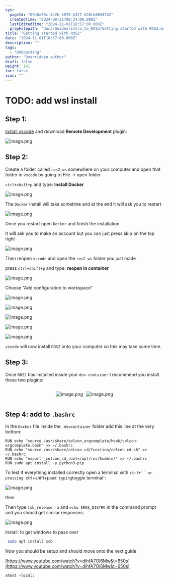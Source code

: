 ```yaml
---
sys:
  pageId: "89e0a78c-4e2b-4070-b327-d28cb0694742"
  createdTime: "2024-08-21T00:24:00.000Z"
  lastEditedTime: "2024-11-01T18:57:00.000Z"
  propFilepath: "docs/Guides/intro_to_ROS2/Getting started with ROS2.md"
title: "Getting started with ROS2"
date: "2024-11-01T18:57:00.000Z"
description: ""
tags:
  - "Onboarding"
author: "Overridden author"
draft: false
weight: 141
toc: false
icon: ""
---
```


# TODO: add wsl install

## Step 1:

[Install vscode](https://code.visualstudio.com/download) and download **Remote Development** plugin:

![image.png](https://prod-files-secure.s3.us-west-2.amazonaws.com/d518164a-d88e-44d1-a4ee-3adb3bd8bce0/efb52993-1881-4a40-b95e-6f020334f022/image.png?X-Amz-Algorithm=AWS4-HMAC-SHA256&X-Amz-Content-Sha256=UNSIGNED-PAYLOAD&X-Amz-Credential=ASIAZI2LB466RAJFHHB2%2F20250415%2Fus-west-2%2Fs3%2Faws4_request&X-Amz-Date=20250415T110735Z&X-Amz-Expires=3600&X-Amz-Security-Token=IQoJb3JpZ2luX2VjEKP%2F%2F%2F%2F%2F%2F%2F%2F%2F%2FwEaCXVzLXdlc3QtMiJHMEUCIQCH9sSW%2FHsSRafCq1GUzTuWPDQJPbOYQwh3Kk4cxMpC%2BQIgSxXoPW%2BmqzVB7kNuJ2%2FzqtAgBISl45myCgEu5%2FQZVA4q%2FwMILBAAGgw2Mzc0MjMxODM4MDUiDDAu%2F8s5ZDI3FGNDGCrcA%2FHuvBSL3W%2B%2Bo6RXeEKC%2Fa8q4gOTWbnjAivUArSGDCE2lX0OkLvXjKjuakYXhnrHHQPhOCswtD2YPxxqMv%2BOnMz6iLvBxE6r%2B90KmxQVHCjsuUc1seXJSKjpHBA7DwYUe8%2FIM0L5%2BGOJO0dL50yKES%2Fr8TY%2FY%2Ff7s6o7Nx1RE4FERsuDD0qmG9FebddcrFwGFixXOcnvuC9IJE6BrctkrcjRDpcC0%2Bkxnbu35u3Ew8IoPjVNpVoAdPG0I4%2F7vWiokxp5pr8eC1Xg%2BKmCWZrrqMjE26N75SjxITgJjzHAO5seomMKr9ifGFZuK%2B6PSyLMdacg8pCG5CE5LK1baGxFR7Owt9exaiBTRHtqmOvkbJ95QRsPlMzCQtJ9hlFciCVcF2CC4UXaCGlVwohhXP%2Bnn4X4u05beJeV5np1rBrs6dVkfxHT%2FFS%2FtogmRF%2B7X8Le%2FiPTo6TScez9RuynnGGoXjDY2fWQl5l20MWWpoQ6YzK2XjeXjASpzBUyVjWWLbb67jTbO9L0yTeWdfA1cbbeD2BIum8pSHj9nncH1tiEJKsgBEmWHGsAU5okHDACLEPWRO5GhBP2teGk8WhLYuXbw8xZfJQYakjGLR7vvDjell0kmVT0xjyAvUTXuENSMNLx%2BL8GOqUBnGRw8vgmAsuGimYUe4RecEXQhL%2FBVST9%2FiDh7ivqqEuB9i9irgyOCU%2B0m6jrlhetBizkiJWxWkdZsKZ2N5Mzj8fAIjn51GC0h9W7VTAP10f8df3WkdjglpmN%2F6vjAQzdk9h9pm8fkAGHl3N5RAA1NodeRonJ0K2bJrSfuntWGVzyFUx%2FtxV%2FjXTONvA9xxUDzQ7hS9qULH%2FmTmja6aqQsfcKIkaI&X-Amz-Signature=2f026984f9a07974ddcf2a89c68fb2e3b6c11ccd0d4e4455dccab3d45ef9bd67&X-Amz-SignedHeaders=host&x-id=GetObject)

## Step 2:

Create a folder called `ros2_ws` somewhere on your computer and open that folder in `vscode` by going to File → open folder 

`ctrl+shift+p` and type: **Install Docker**

![image.png](https://prod-files-secure.s3.us-west-2.amazonaws.com/d518164a-d88e-44d1-a4ee-3adb3bd8bce0/2269dc0e-1cd5-47ff-bceb-c04ad9b2eab0/image.png?X-Amz-Algorithm=AWS4-HMAC-SHA256&X-Amz-Content-Sha256=UNSIGNED-PAYLOAD&X-Amz-Credential=ASIAZI2LB466RAJFHHB2%2F20250415%2Fus-west-2%2Fs3%2Faws4_request&X-Amz-Date=20250415T110735Z&X-Amz-Expires=3600&X-Amz-Security-Token=IQoJb3JpZ2luX2VjEKP%2F%2F%2F%2F%2F%2F%2F%2F%2F%2FwEaCXVzLXdlc3QtMiJHMEUCIQCH9sSW%2FHsSRafCq1GUzTuWPDQJPbOYQwh3Kk4cxMpC%2BQIgSxXoPW%2BmqzVB7kNuJ2%2FzqtAgBISl45myCgEu5%2FQZVA4q%2FwMILBAAGgw2Mzc0MjMxODM4MDUiDDAu%2F8s5ZDI3FGNDGCrcA%2FHuvBSL3W%2B%2Bo6RXeEKC%2Fa8q4gOTWbnjAivUArSGDCE2lX0OkLvXjKjuakYXhnrHHQPhOCswtD2YPxxqMv%2BOnMz6iLvBxE6r%2B90KmxQVHCjsuUc1seXJSKjpHBA7DwYUe8%2FIM0L5%2BGOJO0dL50yKES%2Fr8TY%2FY%2Ff7s6o7Nx1RE4FERsuDD0qmG9FebddcrFwGFixXOcnvuC9IJE6BrctkrcjRDpcC0%2Bkxnbu35u3Ew8IoPjVNpVoAdPG0I4%2F7vWiokxp5pr8eC1Xg%2BKmCWZrrqMjE26N75SjxITgJjzHAO5seomMKr9ifGFZuK%2B6PSyLMdacg8pCG5CE5LK1baGxFR7Owt9exaiBTRHtqmOvkbJ95QRsPlMzCQtJ9hlFciCVcF2CC4UXaCGlVwohhXP%2Bnn4X4u05beJeV5np1rBrs6dVkfxHT%2FFS%2FtogmRF%2B7X8Le%2FiPTo6TScez9RuynnGGoXjDY2fWQl5l20MWWpoQ6YzK2XjeXjASpzBUyVjWWLbb67jTbO9L0yTeWdfA1cbbeD2BIum8pSHj9nncH1tiEJKsgBEmWHGsAU5okHDACLEPWRO5GhBP2teGk8WhLYuXbw8xZfJQYakjGLR7vvDjell0kmVT0xjyAvUTXuENSMNLx%2BL8GOqUBnGRw8vgmAsuGimYUe4RecEXQhL%2FBVST9%2FiDh7ivqqEuB9i9irgyOCU%2B0m6jrlhetBizkiJWxWkdZsKZ2N5Mzj8fAIjn51GC0h9W7VTAP10f8df3WkdjglpmN%2F6vjAQzdk9h9pm8fkAGHl3N5RAA1NodeRonJ0K2bJrSfuntWGVzyFUx%2FtxV%2FjXTONvA9xxUDzQ7hS9qULH%2FmTmja6aqQsfcKIkaI&X-Amz-Signature=337ff47baa53d2e5146c171d7b9ea8fccd9b3f248d221c4eb67066e4badc7370&X-Amz-SignedHeaders=host&x-id=GetObject)

The `Docker` install will take sometime and at the end it will ask you to restart

![image.png](https://prod-files-secure.s3.us-west-2.amazonaws.com/d518164a-d88e-44d1-a4ee-3adb3bd8bce0/ed233f78-be33-4b1f-b89c-9c346c0e961e/image.png?X-Amz-Algorithm=AWS4-HMAC-SHA256&X-Amz-Content-Sha256=UNSIGNED-PAYLOAD&X-Amz-Credential=ASIAZI2LB466RAJFHHB2%2F20250415%2Fus-west-2%2Fs3%2Faws4_request&X-Amz-Date=20250415T110734Z&X-Amz-Expires=3600&X-Amz-Security-Token=IQoJb3JpZ2luX2VjEKP%2F%2F%2F%2F%2F%2F%2F%2F%2F%2FwEaCXVzLXdlc3QtMiJHMEUCIQCH9sSW%2FHsSRafCq1GUzTuWPDQJPbOYQwh3Kk4cxMpC%2BQIgSxXoPW%2BmqzVB7kNuJ2%2FzqtAgBISl45myCgEu5%2FQZVA4q%2FwMILBAAGgw2Mzc0MjMxODM4MDUiDDAu%2F8s5ZDI3FGNDGCrcA%2FHuvBSL3W%2B%2Bo6RXeEKC%2Fa8q4gOTWbnjAivUArSGDCE2lX0OkLvXjKjuakYXhnrHHQPhOCswtD2YPxxqMv%2BOnMz6iLvBxE6r%2B90KmxQVHCjsuUc1seXJSKjpHBA7DwYUe8%2FIM0L5%2BGOJO0dL50yKES%2Fr8TY%2FY%2Ff7s6o7Nx1RE4FERsuDD0qmG9FebddcrFwGFixXOcnvuC9IJE6BrctkrcjRDpcC0%2Bkxnbu35u3Ew8IoPjVNpVoAdPG0I4%2F7vWiokxp5pr8eC1Xg%2BKmCWZrrqMjE26N75SjxITgJjzHAO5seomMKr9ifGFZuK%2B6PSyLMdacg8pCG5CE5LK1baGxFR7Owt9exaiBTRHtqmOvkbJ95QRsPlMzCQtJ9hlFciCVcF2CC4UXaCGlVwohhXP%2Bnn4X4u05beJeV5np1rBrs6dVkfxHT%2FFS%2FtogmRF%2B7X8Le%2FiPTo6TScez9RuynnGGoXjDY2fWQl5l20MWWpoQ6YzK2XjeXjASpzBUyVjWWLbb67jTbO9L0yTeWdfA1cbbeD2BIum8pSHj9nncH1tiEJKsgBEmWHGsAU5okHDACLEPWRO5GhBP2teGk8WhLYuXbw8xZfJQYakjGLR7vvDjell0kmVT0xjyAvUTXuENSMNLx%2BL8GOqUBnGRw8vgmAsuGimYUe4RecEXQhL%2FBVST9%2FiDh7ivqqEuB9i9irgyOCU%2B0m6jrlhetBizkiJWxWkdZsKZ2N5Mzj8fAIjn51GC0h9W7VTAP10f8df3WkdjglpmN%2F6vjAQzdk9h9pm8fkAGHl3N5RAA1NodeRonJ0K2bJrSfuntWGVzyFUx%2FtxV%2FjXTONvA9xxUDzQ7hS9qULH%2FmTmja6aqQsfcKIkaI&X-Amz-Signature=1a84b09d4a3bddea047124e855dd99b72024d06caf81098b433895401747ed40&X-Amz-SignedHeaders=host&x-id=GetObject)

Once you restart open `Docker` and finish the installation

It will ask you to make an account but you can just press skip on the top right

![image.png](https://prod-files-secure.s3.us-west-2.amazonaws.com/d518164a-d88e-44d1-a4ee-3adb3bd8bce0/21010ad9-1659-4fd9-9f59-9932a09b2a3d/image.png?X-Amz-Algorithm=AWS4-HMAC-SHA256&X-Amz-Content-Sha256=UNSIGNED-PAYLOAD&X-Amz-Credential=ASIAZI2LB466RAJFHHB2%2F20250415%2Fus-west-2%2Fs3%2Faws4_request&X-Amz-Date=20250415T110735Z&X-Amz-Expires=3600&X-Amz-Security-Token=IQoJb3JpZ2luX2VjEKP%2F%2F%2F%2F%2F%2F%2F%2F%2F%2FwEaCXVzLXdlc3QtMiJHMEUCIQCH9sSW%2FHsSRafCq1GUzTuWPDQJPbOYQwh3Kk4cxMpC%2BQIgSxXoPW%2BmqzVB7kNuJ2%2FzqtAgBISl45myCgEu5%2FQZVA4q%2FwMILBAAGgw2Mzc0MjMxODM4MDUiDDAu%2F8s5ZDI3FGNDGCrcA%2FHuvBSL3W%2B%2Bo6RXeEKC%2Fa8q4gOTWbnjAivUArSGDCE2lX0OkLvXjKjuakYXhnrHHQPhOCswtD2YPxxqMv%2BOnMz6iLvBxE6r%2B90KmxQVHCjsuUc1seXJSKjpHBA7DwYUe8%2FIM0L5%2BGOJO0dL50yKES%2Fr8TY%2FY%2Ff7s6o7Nx1RE4FERsuDD0qmG9FebddcrFwGFixXOcnvuC9IJE6BrctkrcjRDpcC0%2Bkxnbu35u3Ew8IoPjVNpVoAdPG0I4%2F7vWiokxp5pr8eC1Xg%2BKmCWZrrqMjE26N75SjxITgJjzHAO5seomMKr9ifGFZuK%2B6PSyLMdacg8pCG5CE5LK1baGxFR7Owt9exaiBTRHtqmOvkbJ95QRsPlMzCQtJ9hlFciCVcF2CC4UXaCGlVwohhXP%2Bnn4X4u05beJeV5np1rBrs6dVkfxHT%2FFS%2FtogmRF%2B7X8Le%2FiPTo6TScez9RuynnGGoXjDY2fWQl5l20MWWpoQ6YzK2XjeXjASpzBUyVjWWLbb67jTbO9L0yTeWdfA1cbbeD2BIum8pSHj9nncH1tiEJKsgBEmWHGsAU5okHDACLEPWRO5GhBP2teGk8WhLYuXbw8xZfJQYakjGLR7vvDjell0kmVT0xjyAvUTXuENSMNLx%2BL8GOqUBnGRw8vgmAsuGimYUe4RecEXQhL%2FBVST9%2FiDh7ivqqEuB9i9irgyOCU%2B0m6jrlhetBizkiJWxWkdZsKZ2N5Mzj8fAIjn51GC0h9W7VTAP10f8df3WkdjglpmN%2F6vjAQzdk9h9pm8fkAGHl3N5RAA1NodeRonJ0K2bJrSfuntWGVzyFUx%2FtxV%2FjXTONvA9xxUDzQ7hS9qULH%2FmTmja6aqQsfcKIkaI&X-Amz-Signature=b464e78a6479649dacebb873eab0ae8afcc978e4888c844e0d597427174e8954&X-Amz-SignedHeaders=host&x-id=GetObject)

Then reopen `vscode` and open the `ros2_ws` folder you just made

press `ctrl+shift+p` and type: **reopen in container**

![image.png](https://prod-files-secure.s3.us-west-2.amazonaws.com/d518164a-d88e-44d1-a4ee-3adb3bd8bce0/4e93b8c2-41ad-488c-8095-c74205196118/image.png?X-Amz-Algorithm=AWS4-HMAC-SHA256&X-Amz-Content-Sha256=UNSIGNED-PAYLOAD&X-Amz-Credential=ASIAZI2LB466RAJFHHB2%2F20250415%2Fus-west-2%2Fs3%2Faws4_request&X-Amz-Date=20250415T110734Z&X-Amz-Expires=3600&X-Amz-Security-Token=IQoJb3JpZ2luX2VjEKP%2F%2F%2F%2F%2F%2F%2F%2F%2F%2FwEaCXVzLXdlc3QtMiJHMEUCIQCH9sSW%2FHsSRafCq1GUzTuWPDQJPbOYQwh3Kk4cxMpC%2BQIgSxXoPW%2BmqzVB7kNuJ2%2FzqtAgBISl45myCgEu5%2FQZVA4q%2FwMILBAAGgw2Mzc0MjMxODM4MDUiDDAu%2F8s5ZDI3FGNDGCrcA%2FHuvBSL3W%2B%2Bo6RXeEKC%2Fa8q4gOTWbnjAivUArSGDCE2lX0OkLvXjKjuakYXhnrHHQPhOCswtD2YPxxqMv%2BOnMz6iLvBxE6r%2B90KmxQVHCjsuUc1seXJSKjpHBA7DwYUe8%2FIM0L5%2BGOJO0dL50yKES%2Fr8TY%2FY%2Ff7s6o7Nx1RE4FERsuDD0qmG9FebddcrFwGFixXOcnvuC9IJE6BrctkrcjRDpcC0%2Bkxnbu35u3Ew8IoPjVNpVoAdPG0I4%2F7vWiokxp5pr8eC1Xg%2BKmCWZrrqMjE26N75SjxITgJjzHAO5seomMKr9ifGFZuK%2B6PSyLMdacg8pCG5CE5LK1baGxFR7Owt9exaiBTRHtqmOvkbJ95QRsPlMzCQtJ9hlFciCVcF2CC4UXaCGlVwohhXP%2Bnn4X4u05beJeV5np1rBrs6dVkfxHT%2FFS%2FtogmRF%2B7X8Le%2FiPTo6TScez9RuynnGGoXjDY2fWQl5l20MWWpoQ6YzK2XjeXjASpzBUyVjWWLbb67jTbO9L0yTeWdfA1cbbeD2BIum8pSHj9nncH1tiEJKsgBEmWHGsAU5okHDACLEPWRO5GhBP2teGk8WhLYuXbw8xZfJQYakjGLR7vvDjell0kmVT0xjyAvUTXuENSMNLx%2BL8GOqUBnGRw8vgmAsuGimYUe4RecEXQhL%2FBVST9%2FiDh7ivqqEuB9i9irgyOCU%2B0m6jrlhetBizkiJWxWkdZsKZ2N5Mzj8fAIjn51GC0h9W7VTAP10f8df3WkdjglpmN%2F6vjAQzdk9h9pm8fkAGHl3N5RAA1NodeRonJ0K2bJrSfuntWGVzyFUx%2FtxV%2FjXTONvA9xxUDzQ7hS9qULH%2FmTmja6aqQsfcKIkaI&X-Amz-Signature=2042912c7b1bb95dea9c090796e1b3098ba9595b2b93b5aafd5df4c77d799262&X-Amz-SignedHeaders=host&x-id=GetObject)

Choose “Add configuration to workspace”

![image.png](https://prod-files-secure.s3.us-west-2.amazonaws.com/d518164a-d88e-44d1-a4ee-3adb3bd8bce0/9560b282-5060-4989-ba37-97e7b2c22476/image.png?X-Amz-Algorithm=AWS4-HMAC-SHA256&X-Amz-Content-Sha256=UNSIGNED-PAYLOAD&X-Amz-Credential=ASIAZI2LB466RAJFHHB2%2F20250415%2Fus-west-2%2Fs3%2Faws4_request&X-Amz-Date=20250415T110735Z&X-Amz-Expires=3600&X-Amz-Security-Token=IQoJb3JpZ2luX2VjEKP%2F%2F%2F%2F%2F%2F%2F%2F%2F%2FwEaCXVzLXdlc3QtMiJHMEUCIQCH9sSW%2FHsSRafCq1GUzTuWPDQJPbOYQwh3Kk4cxMpC%2BQIgSxXoPW%2BmqzVB7kNuJ2%2FzqtAgBISl45myCgEu5%2FQZVA4q%2FwMILBAAGgw2Mzc0MjMxODM4MDUiDDAu%2F8s5ZDI3FGNDGCrcA%2FHuvBSL3W%2B%2Bo6RXeEKC%2Fa8q4gOTWbnjAivUArSGDCE2lX0OkLvXjKjuakYXhnrHHQPhOCswtD2YPxxqMv%2BOnMz6iLvBxE6r%2B90KmxQVHCjsuUc1seXJSKjpHBA7DwYUe8%2FIM0L5%2BGOJO0dL50yKES%2Fr8TY%2FY%2Ff7s6o7Nx1RE4FERsuDD0qmG9FebddcrFwGFixXOcnvuC9IJE6BrctkrcjRDpcC0%2Bkxnbu35u3Ew8IoPjVNpVoAdPG0I4%2F7vWiokxp5pr8eC1Xg%2BKmCWZrrqMjE26N75SjxITgJjzHAO5seomMKr9ifGFZuK%2B6PSyLMdacg8pCG5CE5LK1baGxFR7Owt9exaiBTRHtqmOvkbJ95QRsPlMzCQtJ9hlFciCVcF2CC4UXaCGlVwohhXP%2Bnn4X4u05beJeV5np1rBrs6dVkfxHT%2FFS%2FtogmRF%2B7X8Le%2FiPTo6TScez9RuynnGGoXjDY2fWQl5l20MWWpoQ6YzK2XjeXjASpzBUyVjWWLbb67jTbO9L0yTeWdfA1cbbeD2BIum8pSHj9nncH1tiEJKsgBEmWHGsAU5okHDACLEPWRO5GhBP2teGk8WhLYuXbw8xZfJQYakjGLR7vvDjell0kmVT0xjyAvUTXuENSMNLx%2BL8GOqUBnGRw8vgmAsuGimYUe4RecEXQhL%2FBVST9%2FiDh7ivqqEuB9i9irgyOCU%2B0m6jrlhetBizkiJWxWkdZsKZ2N5Mzj8fAIjn51GC0h9W7VTAP10f8df3WkdjglpmN%2F6vjAQzdk9h9pm8fkAGHl3N5RAA1NodeRonJ0K2bJrSfuntWGVzyFUx%2FtxV%2FjXTONvA9xxUDzQ7hS9qULH%2FmTmja6aqQsfcKIkaI&X-Amz-Signature=5007e668f579521f9f5945bde8fe386138dd5128e85c2311178f6a752791e666&X-Amz-SignedHeaders=host&x-id=GetObject)

![image.png](https://prod-files-secure.s3.us-west-2.amazonaws.com/d518164a-d88e-44d1-a4ee-3adb3bd8bce0/2ee63f81-886b-48e8-a553-dc6e5eac99e4/image.png?X-Amz-Algorithm=AWS4-HMAC-SHA256&X-Amz-Content-Sha256=UNSIGNED-PAYLOAD&X-Amz-Credential=ASIAZI2LB466RAJFHHB2%2F20250415%2Fus-west-2%2Fs3%2Faws4_request&X-Amz-Date=20250415T110735Z&X-Amz-Expires=3600&X-Amz-Security-Token=IQoJb3JpZ2luX2VjEKP%2F%2F%2F%2F%2F%2F%2F%2F%2F%2FwEaCXVzLXdlc3QtMiJHMEUCIQCH9sSW%2FHsSRafCq1GUzTuWPDQJPbOYQwh3Kk4cxMpC%2BQIgSxXoPW%2BmqzVB7kNuJ2%2FzqtAgBISl45myCgEu5%2FQZVA4q%2FwMILBAAGgw2Mzc0MjMxODM4MDUiDDAu%2F8s5ZDI3FGNDGCrcA%2FHuvBSL3W%2B%2Bo6RXeEKC%2Fa8q4gOTWbnjAivUArSGDCE2lX0OkLvXjKjuakYXhnrHHQPhOCswtD2YPxxqMv%2BOnMz6iLvBxE6r%2B90KmxQVHCjsuUc1seXJSKjpHBA7DwYUe8%2FIM0L5%2BGOJO0dL50yKES%2Fr8TY%2FY%2Ff7s6o7Nx1RE4FERsuDD0qmG9FebddcrFwGFixXOcnvuC9IJE6BrctkrcjRDpcC0%2Bkxnbu35u3Ew8IoPjVNpVoAdPG0I4%2F7vWiokxp5pr8eC1Xg%2BKmCWZrrqMjE26N75SjxITgJjzHAO5seomMKr9ifGFZuK%2B6PSyLMdacg8pCG5CE5LK1baGxFR7Owt9exaiBTRHtqmOvkbJ95QRsPlMzCQtJ9hlFciCVcF2CC4UXaCGlVwohhXP%2Bnn4X4u05beJeV5np1rBrs6dVkfxHT%2FFS%2FtogmRF%2B7X8Le%2FiPTo6TScez9RuynnGGoXjDY2fWQl5l20MWWpoQ6YzK2XjeXjASpzBUyVjWWLbb67jTbO9L0yTeWdfA1cbbeD2BIum8pSHj9nncH1tiEJKsgBEmWHGsAU5okHDACLEPWRO5GhBP2teGk8WhLYuXbw8xZfJQYakjGLR7vvDjell0kmVT0xjyAvUTXuENSMNLx%2BL8GOqUBnGRw8vgmAsuGimYUe4RecEXQhL%2FBVST9%2FiDh7ivqqEuB9i9irgyOCU%2B0m6jrlhetBizkiJWxWkdZsKZ2N5Mzj8fAIjn51GC0h9W7VTAP10f8df3WkdjglpmN%2F6vjAQzdk9h9pm8fkAGHl3N5RAA1NodeRonJ0K2bJrSfuntWGVzyFUx%2FtxV%2FjXTONvA9xxUDzQ7hS9qULH%2FmTmja6aqQsfcKIkaI&X-Amz-Signature=98d1da5e11d3761e1552f53dfb1e4fca1608dd789c03917fca37d1933e8e26fa&X-Amz-SignedHeaders=host&x-id=GetObject)

![image.png](https://prod-files-secure.s3.us-west-2.amazonaws.com/d518164a-d88e-44d1-a4ee-3adb3bd8bce0/ae1580b2-b048-407e-aed9-b584224a7a04/image.png?X-Amz-Algorithm=AWS4-HMAC-SHA256&X-Amz-Content-Sha256=UNSIGNED-PAYLOAD&X-Amz-Credential=ASIAZI2LB466RAJFHHB2%2F20250415%2Fus-west-2%2Fs3%2Faws4_request&X-Amz-Date=20250415T110735Z&X-Amz-Expires=3600&X-Amz-Security-Token=IQoJb3JpZ2luX2VjEKP%2F%2F%2F%2F%2F%2F%2F%2F%2F%2FwEaCXVzLXdlc3QtMiJHMEUCIQCH9sSW%2FHsSRafCq1GUzTuWPDQJPbOYQwh3Kk4cxMpC%2BQIgSxXoPW%2BmqzVB7kNuJ2%2FzqtAgBISl45myCgEu5%2FQZVA4q%2FwMILBAAGgw2Mzc0MjMxODM4MDUiDDAu%2F8s5ZDI3FGNDGCrcA%2FHuvBSL3W%2B%2Bo6RXeEKC%2Fa8q4gOTWbnjAivUArSGDCE2lX0OkLvXjKjuakYXhnrHHQPhOCswtD2YPxxqMv%2BOnMz6iLvBxE6r%2B90KmxQVHCjsuUc1seXJSKjpHBA7DwYUe8%2FIM0L5%2BGOJO0dL50yKES%2Fr8TY%2FY%2Ff7s6o7Nx1RE4FERsuDD0qmG9FebddcrFwGFixXOcnvuC9IJE6BrctkrcjRDpcC0%2Bkxnbu35u3Ew8IoPjVNpVoAdPG0I4%2F7vWiokxp5pr8eC1Xg%2BKmCWZrrqMjE26N75SjxITgJjzHAO5seomMKr9ifGFZuK%2B6PSyLMdacg8pCG5CE5LK1baGxFR7Owt9exaiBTRHtqmOvkbJ95QRsPlMzCQtJ9hlFciCVcF2CC4UXaCGlVwohhXP%2Bnn4X4u05beJeV5np1rBrs6dVkfxHT%2FFS%2FtogmRF%2B7X8Le%2FiPTo6TScez9RuynnGGoXjDY2fWQl5l20MWWpoQ6YzK2XjeXjASpzBUyVjWWLbb67jTbO9L0yTeWdfA1cbbeD2BIum8pSHj9nncH1tiEJKsgBEmWHGsAU5okHDACLEPWRO5GhBP2teGk8WhLYuXbw8xZfJQYakjGLR7vvDjell0kmVT0xjyAvUTXuENSMNLx%2BL8GOqUBnGRw8vgmAsuGimYUe4RecEXQhL%2FBVST9%2FiDh7ivqqEuB9i9irgyOCU%2B0m6jrlhetBizkiJWxWkdZsKZ2N5Mzj8fAIjn51GC0h9W7VTAP10f8df3WkdjglpmN%2F6vjAQzdk9h9pm8fkAGHl3N5RAA1NodeRonJ0K2bJrSfuntWGVzyFUx%2FtxV%2FjXTONvA9xxUDzQ7hS9qULH%2FmTmja6aqQsfcKIkaI&X-Amz-Signature=afc9eacd310c148c1748c5f144e32ad83f1f6a1a74d9652984b1dcacee43ab15&X-Amz-SignedHeaders=host&x-id=GetObject)

![image.png](https://prod-files-secure.s3.us-west-2.amazonaws.com/d518164a-d88e-44d1-a4ee-3adb3bd8bce0/53255b28-f75e-430f-b9e3-c0ac8577e42b/image.png?X-Amz-Algorithm=AWS4-HMAC-SHA256&X-Amz-Content-Sha256=UNSIGNED-PAYLOAD&X-Amz-Credential=ASIAZI2LB466RAJFHHB2%2F20250415%2Fus-west-2%2Fs3%2Faws4_request&X-Amz-Date=20250415T110734Z&X-Amz-Expires=3600&X-Amz-Security-Token=IQoJb3JpZ2luX2VjEKP%2F%2F%2F%2F%2F%2F%2F%2F%2F%2FwEaCXVzLXdlc3QtMiJHMEUCIQCH9sSW%2FHsSRafCq1GUzTuWPDQJPbOYQwh3Kk4cxMpC%2BQIgSxXoPW%2BmqzVB7kNuJ2%2FzqtAgBISl45myCgEu5%2FQZVA4q%2FwMILBAAGgw2Mzc0MjMxODM4MDUiDDAu%2F8s5ZDI3FGNDGCrcA%2FHuvBSL3W%2B%2Bo6RXeEKC%2Fa8q4gOTWbnjAivUArSGDCE2lX0OkLvXjKjuakYXhnrHHQPhOCswtD2YPxxqMv%2BOnMz6iLvBxE6r%2B90KmxQVHCjsuUc1seXJSKjpHBA7DwYUe8%2FIM0L5%2BGOJO0dL50yKES%2Fr8TY%2FY%2Ff7s6o7Nx1RE4FERsuDD0qmG9FebddcrFwGFixXOcnvuC9IJE6BrctkrcjRDpcC0%2Bkxnbu35u3Ew8IoPjVNpVoAdPG0I4%2F7vWiokxp5pr8eC1Xg%2BKmCWZrrqMjE26N75SjxITgJjzHAO5seomMKr9ifGFZuK%2B6PSyLMdacg8pCG5CE5LK1baGxFR7Owt9exaiBTRHtqmOvkbJ95QRsPlMzCQtJ9hlFciCVcF2CC4UXaCGlVwohhXP%2Bnn4X4u05beJeV5np1rBrs6dVkfxHT%2FFS%2FtogmRF%2B7X8Le%2FiPTo6TScez9RuynnGGoXjDY2fWQl5l20MWWpoQ6YzK2XjeXjASpzBUyVjWWLbb67jTbO9L0yTeWdfA1cbbeD2BIum8pSHj9nncH1tiEJKsgBEmWHGsAU5okHDACLEPWRO5GhBP2teGk8WhLYuXbw8xZfJQYakjGLR7vvDjell0kmVT0xjyAvUTXuENSMNLx%2BL8GOqUBnGRw8vgmAsuGimYUe4RecEXQhL%2FBVST9%2FiDh7ivqqEuB9i9irgyOCU%2B0m6jrlhetBizkiJWxWkdZsKZ2N5Mzj8fAIjn51GC0h9W7VTAP10f8df3WkdjglpmN%2F6vjAQzdk9h9pm8fkAGHl3N5RAA1NodeRonJ0K2bJrSfuntWGVzyFUx%2FtxV%2FjXTONvA9xxUDzQ7hS9qULH%2FmTmja6aqQsfcKIkaI&X-Amz-Signature=b716a4f7b06fdab55f5847be2e7740c08f292e36e78d50cc2dc0152088037e72&X-Amz-SignedHeaders=host&x-id=GetObject)

![image.png](https://prod-files-secure.s3.us-west-2.amazonaws.com/d518164a-d88e-44d1-a4ee-3adb3bd8bce0/7c562767-5af9-4ffb-97d1-327bcdf4ee00/image.png?X-Amz-Algorithm=AWS4-HMAC-SHA256&X-Amz-Content-Sha256=UNSIGNED-PAYLOAD&X-Amz-Credential=ASIAZI2LB466RAJFHHB2%2F20250415%2Fus-west-2%2Fs3%2Faws4_request&X-Amz-Date=20250415T110734Z&X-Amz-Expires=3600&X-Amz-Security-Token=IQoJb3JpZ2luX2VjEKP%2F%2F%2F%2F%2F%2F%2F%2F%2F%2FwEaCXVzLXdlc3QtMiJHMEUCIQCH9sSW%2FHsSRafCq1GUzTuWPDQJPbOYQwh3Kk4cxMpC%2BQIgSxXoPW%2BmqzVB7kNuJ2%2FzqtAgBISl45myCgEu5%2FQZVA4q%2FwMILBAAGgw2Mzc0MjMxODM4MDUiDDAu%2F8s5ZDI3FGNDGCrcA%2FHuvBSL3W%2B%2Bo6RXeEKC%2Fa8q4gOTWbnjAivUArSGDCE2lX0OkLvXjKjuakYXhnrHHQPhOCswtD2YPxxqMv%2BOnMz6iLvBxE6r%2B90KmxQVHCjsuUc1seXJSKjpHBA7DwYUe8%2FIM0L5%2BGOJO0dL50yKES%2Fr8TY%2FY%2Ff7s6o7Nx1RE4FERsuDD0qmG9FebddcrFwGFixXOcnvuC9IJE6BrctkrcjRDpcC0%2Bkxnbu35u3Ew8IoPjVNpVoAdPG0I4%2F7vWiokxp5pr8eC1Xg%2BKmCWZrrqMjE26N75SjxITgJjzHAO5seomMKr9ifGFZuK%2B6PSyLMdacg8pCG5CE5LK1baGxFR7Owt9exaiBTRHtqmOvkbJ95QRsPlMzCQtJ9hlFciCVcF2CC4UXaCGlVwohhXP%2Bnn4X4u05beJeV5np1rBrs6dVkfxHT%2FFS%2FtogmRF%2B7X8Le%2FiPTo6TScez9RuynnGGoXjDY2fWQl5l20MWWpoQ6YzK2XjeXjASpzBUyVjWWLbb67jTbO9L0yTeWdfA1cbbeD2BIum8pSHj9nncH1tiEJKsgBEmWHGsAU5okHDACLEPWRO5GhBP2teGk8WhLYuXbw8xZfJQYakjGLR7vvDjell0kmVT0xjyAvUTXuENSMNLx%2BL8GOqUBnGRw8vgmAsuGimYUe4RecEXQhL%2FBVST9%2FiDh7ivqqEuB9i9irgyOCU%2B0m6jrlhetBizkiJWxWkdZsKZ2N5Mzj8fAIjn51GC0h9W7VTAP10f8df3WkdjglpmN%2F6vjAQzdk9h9pm8fkAGHl3N5RAA1NodeRonJ0K2bJrSfuntWGVzyFUx%2FtxV%2FjXTONvA9xxUDzQ7hS9qULH%2FmTmja6aqQsfcKIkaI&X-Amz-Signature=a4d60030ebc91c2919337d292567d1baa81513bb178b5a54ab6b02802d8af349&X-Amz-SignedHeaders=host&x-id=GetObject)

`vscode` will now install `ROS2` onto your computer so this may take some time.

## Step 3:

Once `ROS2` has installed inside your `dev-container` I recommend you install these two plugins:

<div style="display: flex;flex-direction: row; column-gap:10px; max-width: 630px;justify-content: center;">
<div>

![image.png](https://prod-files-secure.s3.us-west-2.amazonaws.com/d518164a-d88e-44d1-a4ee-3adb3bd8bce0/3fc3d550-5a54-4ba1-ba6b-faa01cdb7369/image.png?X-Amz-Algorithm=AWS4-HMAC-SHA256&X-Amz-Content-Sha256=UNSIGNED-PAYLOAD&X-Amz-Credential=ASIAZI2LB4662IGVR4CG%2F20250415%2Fus-west-2%2Fs3%2Faws4_request&X-Amz-Date=20250415T110739Z&X-Amz-Expires=3600&X-Amz-Security-Token=IQoJb3JpZ2luX2VjEKP%2F%2F%2F%2F%2F%2F%2F%2F%2F%2FwEaCXVzLXdlc3QtMiJIMEYCIQCrwudPV%2BCrNI%2BQndrMCq3jDM2fXyyPuM0n%2B4AdW1J7HgIhAOUyf3on94frzD4uM11uwZWhYF%2FVDP2w3tAFpcVASedSKv8DCCwQABoMNjM3NDIzMTgzODA1Igx1UAzjWvxaHRC%2FQagq3AMq%2BXCv1CpOwff4IH5v8EdEGJUmPzMaQUC6Vrlx10yA0E65AOiy%2BE7saEreHtvPINHN33gaiwwY0bzxmkRPaEDVkxxBundNkymc6bXj%2FjJysqWQpZrxTNGQ%2FfH6Ayv%2BQj6Ij4Xa%2FxfTa9TefIFGTZdmtU%2FhZNntmB2CRYrsTzdLwQ4SjR0AgsHgBhfvh3RVY6oTE4UX2U632X0x5tTfO6LUnIAdlqY51KS0Z6AEr3jG5%2BdodTlvxuGN%2BaYjM%2BtyFEmyHVh1zmAaxbCfzRPVd69KZspTe%2BN9qtO4rtFQbPmR9Jp52cwcSq3a%2Bqv5c0vM3RAc4NPI8NpR2EcI07UtmsSLaFei50USr1xOHyFSYoaEcnAk1ltWlZWZI44bYFoXY0qN48%2FoNeIi1g7D1QYGeaAhIkijpMk4zIqO%2B9ti2LR9eyMhE%2BWxaOrILeEuuWVXYRkWNtsR7Dq5YQpHZyOu9ujDO7xNYUMyedX0jODtEDEvMZjBLwmzu5p7IWiyTW2oIXtK2Lk0en5y%2FpW7YnQkKmtGvrLIZg4OMoSd%2FPn%2BMmvxfAJSBJ99tapArpkZU64dKi0weyfk0LovLS28t2FGb65QxLSVxMvFIoLm7RFZ0Qj0v4HjjGAjZgJP7UwVHDCC8vi%2FBjqkAYuJNKqSlsRGY8wI8fdG3cbW9%2FA9h5mV2Sfmk2W053Jf0gdLlEIhVCw7mwrj9VYwMYNj5Ocw2J%2BhTT9fmq3iI9j52SCs0q0t5bbOz8lOhUjOxYALLyLh5XxKwvcWTXzQjMPjVqjEQzW%2ByH6rNoz1a2wMd9t0b4LEXEIWQ0iklY%2BENUA1uw8QBvOjLy2R%2FDs9nf63uvt1Tu0dwKYfIZDV1mmQBMTY&X-Amz-Signature=11f1183b723ab4acb8a44e4227a1d563095658c6a8c43ee5a30e452b01ccb782&X-Amz-SignedHeaders=host&x-id=GetObject)

</div>
<div>

![image.png](https://prod-files-secure.s3.us-west-2.amazonaws.com/d518164a-d88e-44d1-a4ee-3adb3bd8bce0/d994cc66-13c2-4093-a5a3-f84cf4601a82/image.png?X-Amz-Algorithm=AWS4-HMAC-SHA256&X-Amz-Content-Sha256=UNSIGNED-PAYLOAD&X-Amz-Credential=ASIAZI2LB4664YPYA2WN%2F20250415%2Fus-west-2%2Fs3%2Faws4_request&X-Amz-Date=20250415T110739Z&X-Amz-Expires=3600&X-Amz-Security-Token=IQoJb3JpZ2luX2VjEKP%2F%2F%2F%2F%2F%2F%2F%2F%2F%2FwEaCXVzLXdlc3QtMiJGMEQCIBaN5uXx3fV0VLkpcOCYOvSt9Qr%2F8DesFtfP%2Bq9GrDw7AiBZhMiazzXcnkpEe88UaT8r0frsx8ixQzwNe%2FGqpmd4Pyr%2FAwgsEAAaDDYzNzQyMzE4MzgwNSIMmn%2F73XgCAx%2FRKYiBKtwDxUt1iyavOlIi%2BGtEue4l%2B2Bl64F%2FJC5cmCoFsTnK%2FfMva0fkyl%2B7w0NNSUWbJIrC5oJX95osMLjJwS%2FTPqolD0%2BUzOak9ERF08jqRiUGHbORswxBu%2B0Kt7tXgibyKo9GL%2BLw1NTagBfWMNnfpVr5d5RqBPVHR1osFmBJGcTL9wS%2F8lZnH8CbpUNimCR4MMVIeKWBEFxAhQCFA8V9TQoIgJ%2BH2peMtJ4Z9ooQesp0FDiuHc2ypuTjPg5PsILQonp7jojalCtkaogpcgn7f1Jvg0FgKBbtv4rb%2BbWU%2BxzrHaRmgDN1p8GWNq4K68YDaUbILUSRxA5EtX3DDjPaC2QrIusO39FjEnVRA5nCVlcAoZbuyzsJDB4ooiIWUh5S2rOo6WU7pvWROG9H4gn2bOXAM92cmfU0Nw4CiZSIUvHYgOl667BnbOLkydH1qccC7wq%2FiWYjK85BPBIxFYMOHTB4BQ%2F9RNRdITB%2FyQNo3OIbMzY2zb9lnNd7tKoyNJ0F1SvJCylwpV93Dy7ULVgsEbit30QagP2k%2FMBITq%2BFKVKMVQkkh88INhwYBqFf%2FAfYCIKVjOrj3gw4raJ%2FnzzExJ9T9Aspmkp2JHbF5y6JBikcFljNgiE2xdHDzfCaciIw%2FvD4vwY6pgGBDS5aownVDPokkWVftxQ%2BRDVGsBZyjv4Hm4gUWcmu1jWWZxEsLy4K%2BbnE82yZVGZWPo4Ooq14ZkuZkYt7aoynK1N6p89AJzA8prdX1S9kidN1Ouu6g22TofUFdYgsoovE6ZQCykYZ3wsQKSk9C1tGSXqzF%2BgiwtHifECaDwElp4pCeYRJWhrgmzZssZYgWFz%2F7GRa52kMTleRIXeVbW1kGr4tnOb0&X-Amz-Signature=9fea25e2a92d888408f1461fd47b1ffca7c5e0fb0cb3d1474c0ec3f87ddbb8f7&X-Amz-SignedHeaders=host&x-id=GetObject)

</div>
</div>

## Step 4: add to `.bashrc`

In the `Docker` file inside the `.devcontainer` folder add this line at the very bottom: 

```docker
RUN echo "source /usr/share/colcon_argcomplete/hook/colcon-argcomplete.bash" >> ~/.bashrc
RUN echo "source /usr/share/colcon_cd/function/colcon_cd.sh" >> ~/.bashrc
RUN echo "export _colcon_cd_root=/opt/ros/humble/" >> ~/.bashrc
RUN sudo apt install -y python3-pip 
```

To test if everything installed correctly open a terminal with `ctrl+`` or pressing `ctrl+shift+p` and typing `toggle terminal`:

![image.png](https://prod-files-secure.s3.us-west-2.amazonaws.com/d518164a-d88e-44d1-a4ee-3adb3bd8bce0/6a4943d8-b04e-4c02-9a58-775f3384d1a5/image.png?X-Amz-Algorithm=AWS4-HMAC-SHA256&X-Amz-Content-Sha256=UNSIGNED-PAYLOAD&X-Amz-Credential=ASIAZI2LB466RAJFHHB2%2F20250415%2Fus-west-2%2Fs3%2Faws4_request&X-Amz-Date=20250415T110734Z&X-Amz-Expires=3600&X-Amz-Security-Token=IQoJb3JpZ2luX2VjEKP%2F%2F%2F%2F%2F%2F%2F%2F%2F%2FwEaCXVzLXdlc3QtMiJHMEUCIQCH9sSW%2FHsSRafCq1GUzTuWPDQJPbOYQwh3Kk4cxMpC%2BQIgSxXoPW%2BmqzVB7kNuJ2%2FzqtAgBISl45myCgEu5%2FQZVA4q%2FwMILBAAGgw2Mzc0MjMxODM4MDUiDDAu%2F8s5ZDI3FGNDGCrcA%2FHuvBSL3W%2B%2Bo6RXeEKC%2Fa8q4gOTWbnjAivUArSGDCE2lX0OkLvXjKjuakYXhnrHHQPhOCswtD2YPxxqMv%2BOnMz6iLvBxE6r%2B90KmxQVHCjsuUc1seXJSKjpHBA7DwYUe8%2FIM0L5%2BGOJO0dL50yKES%2Fr8TY%2FY%2Ff7s6o7Nx1RE4FERsuDD0qmG9FebddcrFwGFixXOcnvuC9IJE6BrctkrcjRDpcC0%2Bkxnbu35u3Ew8IoPjVNpVoAdPG0I4%2F7vWiokxp5pr8eC1Xg%2BKmCWZrrqMjE26N75SjxITgJjzHAO5seomMKr9ifGFZuK%2B6PSyLMdacg8pCG5CE5LK1baGxFR7Owt9exaiBTRHtqmOvkbJ95QRsPlMzCQtJ9hlFciCVcF2CC4UXaCGlVwohhXP%2Bnn4X4u05beJeV5np1rBrs6dVkfxHT%2FFS%2FtogmRF%2B7X8Le%2FiPTo6TScez9RuynnGGoXjDY2fWQl5l20MWWpoQ6YzK2XjeXjASpzBUyVjWWLbb67jTbO9L0yTeWdfA1cbbeD2BIum8pSHj9nncH1tiEJKsgBEmWHGsAU5okHDACLEPWRO5GhBP2teGk8WhLYuXbw8xZfJQYakjGLR7vvDjell0kmVT0xjyAvUTXuENSMNLx%2BL8GOqUBnGRw8vgmAsuGimYUe4RecEXQhL%2FBVST9%2FiDh7ivqqEuB9i9irgyOCU%2B0m6jrlhetBizkiJWxWkdZsKZ2N5Mzj8fAIjn51GC0h9W7VTAP10f8df3WkdjglpmN%2F6vjAQzdk9h9pm8fkAGHl3N5RAA1NodeRonJ0K2bJrSfuntWGVzyFUx%2FtxV%2FjXTONvA9xxUDzQ7hS9qULH%2FmTmja6aqQsfcKIkaI&X-Amz-Signature=b0ac04bf4b806c4801aa27a33bfdca23198ac3ca65def34f872f2e8c7a047495&X-Amz-SignedHeaders=host&x-id=GetObject)

then 

Then type `lsb_release -a` and `echo $ROS_DISTRO` in the command prompt and you should get similar responses:

![image.png](https://prod-files-secure.s3.us-west-2.amazonaws.com/d518164a-d88e-44d1-a4ee-3adb3bd8bce0/3e635dec-a805-4e85-8b9e-d000e5b71a4e/image.png?X-Amz-Algorithm=AWS4-HMAC-SHA256&X-Amz-Content-Sha256=UNSIGNED-PAYLOAD&X-Amz-Credential=ASIAZI2LB466RAJFHHB2%2F20250415%2Fus-west-2%2Fs3%2Faws4_request&X-Amz-Date=20250415T110734Z&X-Amz-Expires=3600&X-Amz-Security-Token=IQoJb3JpZ2luX2VjEKP%2F%2F%2F%2F%2F%2F%2F%2F%2F%2FwEaCXVzLXdlc3QtMiJHMEUCIQCH9sSW%2FHsSRafCq1GUzTuWPDQJPbOYQwh3Kk4cxMpC%2BQIgSxXoPW%2BmqzVB7kNuJ2%2FzqtAgBISl45myCgEu5%2FQZVA4q%2FwMILBAAGgw2Mzc0MjMxODM4MDUiDDAu%2F8s5ZDI3FGNDGCrcA%2FHuvBSL3W%2B%2Bo6RXeEKC%2Fa8q4gOTWbnjAivUArSGDCE2lX0OkLvXjKjuakYXhnrHHQPhOCswtD2YPxxqMv%2BOnMz6iLvBxE6r%2B90KmxQVHCjsuUc1seXJSKjpHBA7DwYUe8%2FIM0L5%2BGOJO0dL50yKES%2Fr8TY%2FY%2Ff7s6o7Nx1RE4FERsuDD0qmG9FebddcrFwGFixXOcnvuC9IJE6BrctkrcjRDpcC0%2Bkxnbu35u3Ew8IoPjVNpVoAdPG0I4%2F7vWiokxp5pr8eC1Xg%2BKmCWZrrqMjE26N75SjxITgJjzHAO5seomMKr9ifGFZuK%2B6PSyLMdacg8pCG5CE5LK1baGxFR7Owt9exaiBTRHtqmOvkbJ95QRsPlMzCQtJ9hlFciCVcF2CC4UXaCGlVwohhXP%2Bnn4X4u05beJeV5np1rBrs6dVkfxHT%2FFS%2FtogmRF%2B7X8Le%2FiPTo6TScez9RuynnGGoXjDY2fWQl5l20MWWpoQ6YzK2XjeXjASpzBUyVjWWLbb67jTbO9L0yTeWdfA1cbbeD2BIum8pSHj9nncH1tiEJKsgBEmWHGsAU5okHDACLEPWRO5GhBP2teGk8WhLYuXbw8xZfJQYakjGLR7vvDjell0kmVT0xjyAvUTXuENSMNLx%2BL8GOqUBnGRw8vgmAsuGimYUe4RecEXQhL%2FBVST9%2FiDh7ivqqEuB9i9irgyOCU%2B0m6jrlhetBizkiJWxWkdZsKZ2N5Mzj8fAIjn51GC0h9W7VTAP10f8df3WkdjglpmN%2F6vjAQzdk9h9pm8fkAGHl3N5RAA1NodeRonJ0K2bJrSfuntWGVzyFUx%2FtxV%2FjXTONvA9xxUDzQ7hS9qULH%2FmTmja6aqQsfcKIkaI&X-Amz-Signature=2c697753405e8f4843bd9d933775e90dccc28c3d3c60054e55e45b747a590e26&X-Amz-SignedHeaders=host&x-id=GetObject)

Install:  to get windows to pass over

```bash
 sudo apt install xcb
```

Now you should be setup and should move onto the next guide 

[https://www.youtube.com/watch?v=dihfA7Ol6Mw&t=650s](https://www.youtube.com/watch?v=dihfA7Ol6Mw&t=650s)

```python
xhost +local:
```

